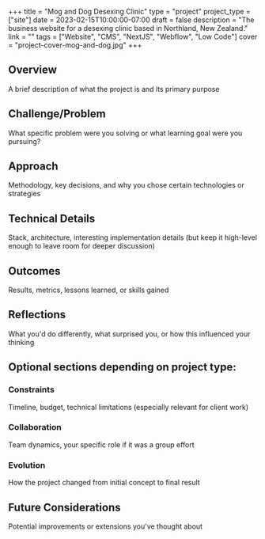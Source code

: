 +++
title = "Mog and Dog Desexing Clinic"
type = "project"
project_type = ["site"]
date = 2023-02-15T10:00:00-07:00
draft = false
description = "The business website for a desexing clinic based in Northland, New Zealand."
link = ""
tags = ["Website", "CMS", "NextJS", "Webflow", "Low Code"]
cover = "project-cover-mog-and-dog.jpg"
+++

## Overview
A brief description of what the project is and its primary purpose

## Challenge/Problem
What specific problem were you solving or what learning goal were you pursuing?

## Approach
Methodology, key decisions, and why you chose certain technologies or strategies

## Technical Details
Stack, architecture, interesting implementation details (but keep it high-level enough to leave room for deeper discussion)

## Outcomes
Results, metrics, lessons learned, or skills gained

## Reflections
What you'd do differently, what surprised you, or how this influenced your thinking

## Optional sections depending on project type:

### Constraints
Timeline, budget, technical limitations (especially relevant for client work)

### Collaboration
Team dynamics, your specific role if it was a group effort

### Evolution
How the project changed from initial concept to final result

## Future Considerations
Potential improvements or extensions you've thought about

